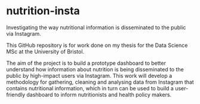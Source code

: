 # nutrition-insta
Investigating the way nutritional information is disseminated to the public via Instagram.


This GitHub repository is for work done on my thesis for the Data Science MSc at the University of Bristol.

The aim of the project is to build a prototype dashboard to better understand how information about nutrition is being disseminated to the public by high-impact users via Instagram.
This work will develop a methodology for gathering, cleaning and analysing data from Instagram that contains nutritional information, which in turn can be used to build a user-friendly dashboard to inform nutritionists and health policy makers.
